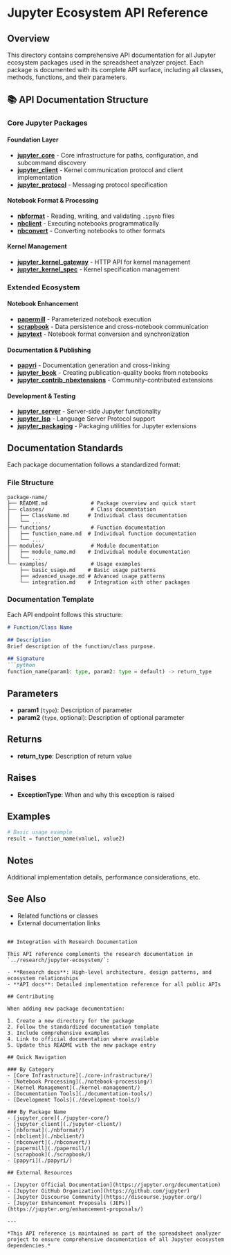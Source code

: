 # Jupyter Ecosystem API Reference

## Overview

This directory contains comprehensive API documentation for all Jupyter ecosystem packages used in the spreadsheet analyzer project. Each package is documented with its complete API surface, including all classes, methods, functions, and their parameters.

## 📚 API Documentation Structure

### Core Jupyter Packages

#### **Foundation Layer**
- **[jupyter_core](./jupyter-core/)** - Core infrastructure for paths, configuration, and subcommand discovery
- **[jupyter_client](./jupyter-client/)** - Kernel communication protocol and client implementation
- **[jupyter_protocol](./jupyter-protocol/)** - Messaging protocol specification

#### **Notebook Format & Processing**
- **[nbformat](./nbformat/)** - Reading, writing, and validating `.ipynb` files
- **[nbclient](./nbclient/)** - Executing notebooks programmatically
- **[nbconvert](./nbconvert/)** - Converting notebooks to other formats

#### **Kernel Management**
- **[jupyter_kernel_gateway](./jupyter-kernel-gateway/)** - HTTP API for kernel management
- **[jupyter_kernel_spec](./jupyter-kernel-spec/)** - Kernel specification management

### Extended Ecosystem

#### **Notebook Enhancement**
- **[papermill](./papermill/)** - Parameterized notebook execution
- **[scrapbook](./scrapbook/)** - Data persistence and cross-notebook communication
- **[jupytext](./jupytext/)** - Notebook format conversion and synchronization

#### **Documentation & Publishing**
- **[papyri](./papyri/)** - Documentation generation and cross-linking
- **[jupyter_book](./jupyter-book/)** - Creating publication-quality books from notebooks
- **[jupyter_contrib_nbextensions](./jupyter-contrib-nbextensions/)** - Community-contributed extensions

#### **Development & Testing**
- **[jupyter_server](./jupyter-server/)** - Server-side Jupyter functionality
- **[jupyter_lsp](./jupyter-lsp/)** - Language Server Protocol support
- **[jupyter_packaging](./jupyter-packaging/)** - Packaging utilities for Jupyter extensions

## Documentation Standards

Each package documentation follows a standardized format:

### File Structure
```
package-name/
├── README.md              # Package overview and quick start
├── classes/               # Class documentation
│   ├── ClassName.md      # Individual class documentation
│   └── ...
├── functions/             # Function documentation
│   ├── function_name.md  # Individual function documentation
│   └── ...
├── modules/               # Module documentation
│   ├── module_name.md    # Individual module documentation
│   └── ...
└── examples/              # Usage examples
    ├── basic_usage.md    # Basic usage patterns
    ├── advanced_usage.md # Advanced usage patterns
    └── integration.md    # Integration with other packages
```

### Documentation Template

Each API endpoint follows this structure:

```markdown
# Function/Class Name

## Description
Brief description of the function/class purpose.

## Signature
```python
function_name(param1: type, param2: type = default) -> return_type
```

## Parameters
- **param1** (`type`): Description of parameter
- **param2** (`type`, optional): Description of optional parameter

## Returns
- **return_type**: Description of return value

## Raises
- **ExceptionType**: When and why this exception is raised

## Examples
```python
# Basic usage example
result = function_name(value1, value2)
```

## Notes
Additional implementation details, performance considerations, etc.

## See Also
- Related functions or classes
- External documentation links
```

## Integration with Research Documentation

This API reference complements the research documentation in `../research/jupyter-ecosystem/`:

- **Research docs**: High-level architecture, design patterns, and ecosystem relationships
- **API docs**: Detailed implementation reference for all public APIs

## Contributing

When adding new package documentation:

1. Create a new directory for the package
2. Follow the standardized documentation template
3. Include comprehensive examples
4. Link to official documentation where available
5. Update this README with the new package entry

## Quick Navigation

### By Category
- [Core Infrastructure](./core-infrastructure/)
- [Notebook Processing](./notebook-processing/)
- [Kernel Management](./kernel-management/)
- [Documentation Tools](./documentation-tools/)
- [Development Tools](./development-tools/)

### By Package Name
- [jupyter_core](./jupyter-core/)
- [jupyter_client](./jupyter-client/)
- [nbformat](./nbformat/)
- [nbclient](./nbclient/)
- [nbconvert](./nbconvert/)
- [papermill](./papermill/)
- [scrapbook](./scrapbook/)
- [papyri](./papyri/)

## External Resources

- [Jupyter Official Documentation](https://jupyter.org/documentation)
- [Jupyter GitHub Organization](https://github.com/jupyter)
- [Jupyter Discourse Community](https://discourse.jupyter.org/)
- [Jupyter Enhancement Proposals (JEPs)](https://jupyter.org/enhancement-proposals/)

---

*This API reference is maintained as part of the spreadsheet analyzer project to ensure comprehensive documentation of all Jupyter ecosystem dependencies.* 
